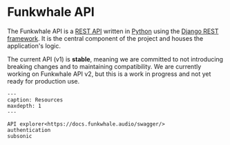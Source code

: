 # Funkwhale API

The Funkwhale API is a [REST API](https://developer.mozilla.org/en-US/docs/Glossary/REST) written in [Python](https://www.python.org/) using the [Django REST framework](https://www.django-rest-framework.org/). It is the central component of the project and houses the application's logic.

The current API (v1) is **stable**, meaning we are committed to not introducing breaking changes and to maintaining compatibility. We are currently working on Funkwhale API v2, but this is a work in progress and not yet ready for production use.

```{toctree}
---
caption: Resources
maxdepth: 1
---

API explorer<https://docs.funkwhale.audio/swagger/>
authentication
subsonic

```
